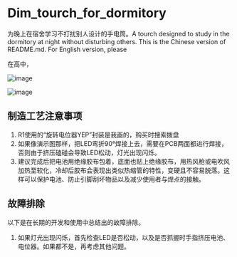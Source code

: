 # Dim_tourch_for_dormitory
为晚上在宿舍学习不打扰别人设计的手电筒。A tourch designed to study in the dormitory at night without disturbing others.
This is the Chinese version of README.md. For English version, please

在高中，

![image](https://github.com/Alicedrop/Dim_tourch_for_dormitory/assets/128953967/1079138d-0497-4727-b945-bcccdd446c3c)

![image](https://github.com/Alicedrop/Dim_tourch_for_dormitory/assets/128953967/d134ebe8-1270-4ea2-9bdd-ba882e41fc01)

## 制造工艺注意事项
1. R1使用的“旋转电位器YEP”封装是我画的，购买时搜索拨盘
2. 如果像演示图那样，把LED弯折90°焊接上去，需要在PCB两面都进行焊接，否则由于挤压磕碰会导致LED松动，灯光出现闪烁。
3. 建议完成后把电池用绝缘胶布包着，底面也贴上绝缘胶布，用热风枪或电吹风加热至软化，冷却后胶布会表现出类似热缩管的特性，变硬且不容易脱落。这样可以保护电池、防止引脚刮坏物品以及减少使用者与焊点的接触。

## 故障排除
以下是在长期的开发和使用中总结出的故障排除。
1. 如果灯光出现闪烁，首先检查LED是否松动，以及是否抓握时手指挤压电池、电位器。如果都不是，再考虑其他问题。
